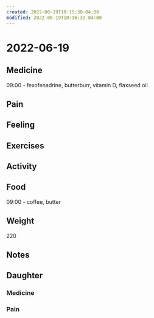 ```yaml
---
created: 2022-06-19T10:15:30-04:00
modified: 2022-06-19T10:16:32-04:00
---
```


# 2022-06-19

## Medicine

09:00 - fexofenadrine, butterburr, vitamin D, flaxseed oil 


## Pain


## Feeling


## Exercises


## Activity


## Food

09:00 - coffee, butter 


## Weight

220

## Notes


## Daughter

### Medicine


### Pain
